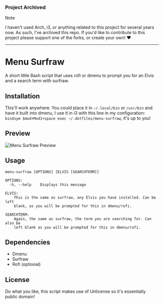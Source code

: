 ### Project Archived

> [!NOTE]
> I haven't used Arch, i3, or anything related to this project for several years now. As such, I've archived this repo. If you'd like to contribute to this project please support one of the forks, or create your own! ❤

---

# Menu Surfraw

A short little Bash script that uses rofi or dmenu to prompt you for an Elvis and a search term with surfraw.

## Installation

This'll work anywhere. You could place it in `~/.local/bin` or `/usr/bin` and have it built into dmenu, I use it in i3 with this line in my configuration: `bindsym $mod+Mod1+space exec ~/.dotfiles/menu-surfraw`, it's up to you!

## Preview

![Menu Surfraw Preview](https://raw.githubusercontent.com/TomboFry/menu-surfraw/master/preview.gif)

## Usage

```
menu-surfraw [OPTIONS] [ELVIS [SEARCHTERM]]

OPTIONS:
  -h, --help	Displays this message

ELVIS:
    This is the same as surfraw, any Elvis you have installed. Can be left
    blank, as you will be prompted for this in dmenu/rofi.

SEARCHTERM:
    Again, the same as surfraw, the term you are searching for. Can also be
    left blank as you will be prompted for this in dmenu/rofi.
```
## Dependencies

- Dmenu
- Surfraw
- Rofi (optional)

## License

Do what you like, this script makes use of Unlicense so it's essentially public domain!
